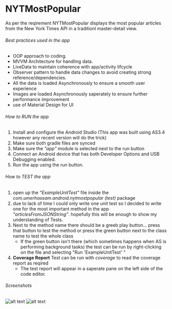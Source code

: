 # NYTMostPopular

As per the reqirement NYTMostPopular displays the most popular articles from the New York Times API in a traditionl master-detail view.

###### Best practices used in the app
- OOP approach to coding.
- MVVM Architecture for handling data.
- LiveData to maintain coherence with app/activity lifcycle
- Observer pattern to handle data changes to avoid creating strong reference/dependencies.
- All the data is loaded Asynchronously to ensure a smooth user experience
- Images are loaded Asynchronously saperately to ensure further performance improvement
- use of Material Design for UI


###### How to RUN the app
1. Install and configure the Android Studio (This app was built using AS3.4 however any recent version will do the trick)
2. Make sure both gradle files are synced
3. Make sure the *"app"* module is selected next to the run button
4. Connect an Android device that has both Developer Options and USB Debugging enabled.
5. Run the app using the run button.

###### How to TEST the app
1. open up the *"ExampleUnitTest"* file inside the *com.umerhassam.android.nytmostpopular (test)* package
2. due to lack of time I could only write one unit test so I decided to write one for the most important method in the app *"articlesFromJSONString"*. hopefully this will be enough to show my understanding of Tests.
3. Next to the method name there should be a greeb play button... press that button to test the method or press the green button next to the class name to test the whole class
   - If the green button isn't there (which sometimes happens when AS is performing background tasks) the test can be run by right-clicking on the file and selecting "Run 'ExampleUnitTest' "
4. **Coverage Report** Test can be run with *coverage* to read the coverage report as reqired
   - The test report will appear in a saperate pane on the left side of the code editor.

###### Screenshots
![alt text](https://i.imgur.com/Eq76cMf.png)
![alt text](https://i.imgur.com/7eagUbO.png)
